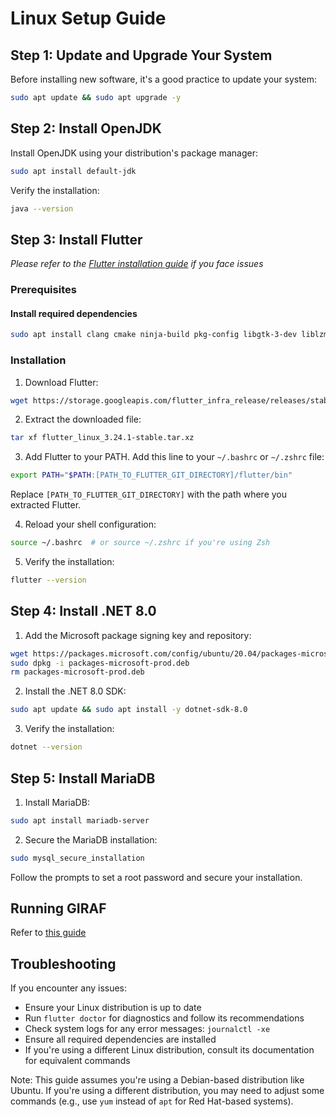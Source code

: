 # Linux Setup Guide

## Step 1: Update and Upgrade Your System

Before installing new software, it's a good practice to update your system:

```bash
sudo apt update && sudo apt upgrade -y
```

## Step 2: Install OpenJDK

Install OpenJDK using your distribution's package manager:

```bash
sudo apt install default-jdk
```

Verify the installation:

```bash
java --version
```

## Step 3: Install Flutter

_Please refer to the [Flutter installation guide](https://docs.flutter.dev/get-started/install/linux/android) if you face issues_

### Prerequisites

#### Install required dependencies

```bash
sudo apt install clang cmake ninja-build pkg-config libgtk-3-dev liblzma-dev
```

### Installation

1. Download Flutter:

```bash
wget https://storage.googleapis.com/flutter_infra_release/releases/stable/linux/flutter_linux_3.24.1-stable.tar.xz
```

2. Extract the downloaded file:

```bash
tar xf flutter_linux_3.24.1-stable.tar.xz
```

3. Add Flutter to your PATH. Add this line to your `~/.bashrc` or `~/.zshrc` file:

```bash
export PATH="$PATH:[PATH_TO_FLUTTER_GIT_DIRECTORY]/flutter/bin"
```

Replace `[PATH_TO_FLUTTER_GIT_DIRECTORY]` with the path where you extracted Flutter.

4. Reload your shell configuration:

```bash
source ~/.bashrc  # or source ~/.zshrc if you're using Zsh
```

5. Verify the installation:

```bash
flutter --version
```

## Step 4: Install .NET 8.0

1. Add the Microsoft package signing key and repository:

```bash
wget https://packages.microsoft.com/config/ubuntu/20.04/packages-microsoft-prod.deb -O packages-microsoft-prod.deb
sudo dpkg -i packages-microsoft-prod.deb
rm packages-microsoft-prod.deb
```

2. Install the .NET 8.0 SDK:

```bash
sudo apt update && sudo apt install -y dotnet-sdk-8.0
```

3. Verify the installation:

```bash
dotnet --version
```

## Step 5: Install MariaDB

1. Install MariaDB:

```bash
sudo apt install mariadb-server
```

2. Secure the MariaDB installation:

```bash
sudo mysql_secure_installation
```

Follow the prompts to set a root password and secure your installation.

## Running GIRAF

Refer to [this guide](/Setup/Running_GIRAF)

## Troubleshooting

If you encounter any issues:

- Ensure your Linux distribution is up to date
- Run `flutter doctor` for diagnostics and follow its recommendations
- Check system logs for any error messages: `journalctl -xe`
- Ensure all required dependencies are installed
- If you're using a different Linux distribution, consult its documentation for equivalent commands

Note: This guide assumes you're using a Debian-based distribution like Ubuntu. If you're using a different distribution, you may need to adjust some commands (e.g., use `yum` instead of `apt` for Red Hat-based systems).
